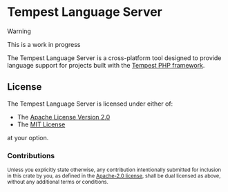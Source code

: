 # Tempest Language Server

> [!WARNING]
> This is a work in progress

The Tempest Language Server is a cross-platform tool designed to provide
language support for projects built with the [Tempest PHP framework].

[Tempest PHP framework]: https://tempestphp.com

## License

The Tempest Language Server is licensed under either of:

- The [Apache License Version 2.0](LICENSE-APACHE)
- The [MIT License](LICENSE-MIT)

at your option.

### Contributions

<small>Unless you explicitly state otherwise, any contribution intentionally
submitted for inclusion in this crate by you, as defined in the
[Apache-2.0 license](LICENSE-APACHE), shall be dual licensed as above, without
any additional terms or conditions.</small>